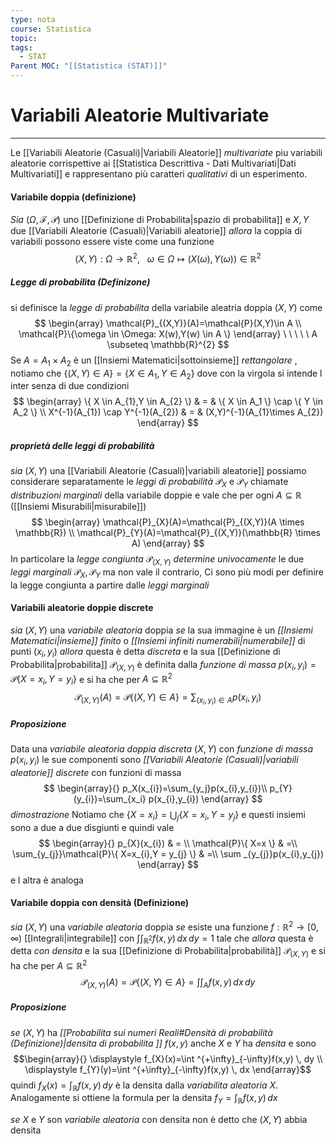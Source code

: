 ```yaml
---
type: nota
course: Statistica
topic: 
tags:
  - STAT
Parent MOC: "[[Statistica (STAT)]]"
---
```

# Variabili Aleatorie Multivariate
---
Le [[Variabili Aleatorie (Casuali)|Variabili Aleatorie]] _multivariate_ piu variabili aleatorie corrispettive ai [[Statistica Descrittiva - Dati Multivariati|Dati Multivariati]] e rappresentano più caratteri _qualitativi_  di un esperimento.

#### Variabile doppia (definizione)
_Sia_ ($\Omega,\mathcal{F},\mathcal{P}$) uno [[Definizione di Probabilita|spazio di probabilita]] e $X,Y$ due [[Variabili Aleatorie (Casuali)|Variabili aleatorie]] 
_allora_  la coppia di variabili possono essere viste come una funzione $$(X,Y):\Omega \rightarrow \mathbb{R}^{2}, \ \ \ \omega \in  \Omega \mapsto (X(\omega), Y(\omega)) \in  \mathbb{R}^{2}$$
##### Legge di probabilita (Definizone)
si definisce la _legge di probabilita_ della variabile aleatria doppia $(X,Y)$ come$$
\begin{array}
\mathcal{P}_{(X,Y)}(A)=\mathcal{P}(X,Y)\in  A  \\
\mathcal{P}\{\omega \in \Omega: X(w),Y(w) \in  A \}
\end{array} \ \ \ \ \ A \subseteq \mathbb{R}^{2}
$$Se $A=A_{1}\times A_{2}$ è un [[Insiemi Matematici|sottoinsieme]] _rettangolare_ , notiamo che $\{ (X,Y)\in A \} = \{ X \in A_{1}, Y \in A_{2}\}$ dove con la virgola si intende l inter senza di due condizioni $$
\begin{array}
\{ X \in  A_{1},Y \in  A_{2} \} & = &  \{ X \in A_1 \} \cap \{ Y \in A_2 \} \\
X^{-1}(A_{1}) \cap Y^{-1}(A_{2})  & = & (X,Y)^{-1}(A_{1}\times A_{2})  
\end{array}
$$
##### proprietà delle leggi di probabilità 
_sia_ $(X,Y)$ una [[Variabili Aleatorie (Casuali)|variabili aleatorie]] possiamo considerare separatamente le _leggi di probabilità_ $\mathcal{P}_{X}$ e $\mathcal{P}_{Y}$  chiamate _distribuzioni marginali_ della variabile doppie e vale che per ogni $A \subseteq \mathbb{R}$ ([[Insiemi Misurabili|misurabile]]) $$
\begin{array}
\mathcal{P}_{X}(A)=\mathcal{P}_{(X,Y)}(A \times \mathbb{R}) \\
\mathcal{P}_{Y}(A)=\mathcal{P}_{(X,Y)}(\mathbb{R} \times A)
\end{array}
$$ In particolare la _legge congiunta_ $\mathcal{P}_{(X,Y)}$ _determine univocamente_ le due _leggi marginali_ $\mathcal{P}_{X}, \mathcal{P}_{Y}$ ma non vale il contrario, Ci sono più modi per definire la legge congiunta a partire dalle _leggi marginali_

#### Variabili aleatorie doppie discrete
_sia_ $(X,Y)$ una _variabile aleatoria_ doppia
_se_ la sua immagine è un _[[Insiemi Matematici|insieme]] finito_ o _[[Insiemi infiniti numerabili|numerabile]]_ di punti $(x_{i},y_{i})$ 
_allora_ questa è detta _discreta_ e la sua [[Definizione di Probabilita|probabilita]] $\mathcal{P}_{(X,Y)}$ è definita dalla _funzione di massa_ $p(x_{i},y_{i})=\mathcal{P}\{ X=x_{i},Y=y_{i} \}$ e si ha che per  $A \subseteq \mathbb{R}^{2}$ $$\mathcal{P}_{(X,Y)}(A)=\mathcal{P}\{  (X,Y) \in  A\}=\sum_{(x_{i},y_{i})\in A}p(x_{i},y_{i})$$
##### Proposizione
Data una _variabile aleatoria doppia discreta_ $(X,Y)$ con _funzione di massa_ $p(x_{i},y_{i})$ le sue componenti sono _[[Variabili Aleatorie (Casuali)|variabili aleatorie]]_ _discrete_ con funzioni di massa $$
\begin{array}{}
p_X(x_{i})=\sum_{y_j}p(x_{i},y_{i})\\ p_{Y}(y_{i})=\sum_{x_i} p(x_{i},y_{i})
\end{array}
$$
_dimostrazione_
	Notiamo che $\{ X =x_{i} \}=\bigcup_{j}\{ X=x_{i},Y=y_{j} \}$ e questi insiemi sono a due a due disgiunti e quindi vale$$
	\begin{array}{}
	 p_{X}(x_{i}) & = \\
     \mathcal{P}\{ X=x \} & =\\
     \sum_{y_{j}}\mathcal{P}\{ X=x_{i},Y = y_{j} \}  & =\\ \sum _{y_{j}}p(x_{i},y_{j})
    \end{array}
	$$ e l altra è analoga


#### Variabile doppia con densità (Definizione)
_sia_ $(X,Y)$ una _variabile aleatoria_ doppia
_se_ esiste una funzione $f:\mathbb{R}^{2}\rightarrow [0,\infty)$ [[Integrali|integrabile]] con $\int  \int_{\mathbb{R}^{2}} f(x,y) \, dx \, dy=1$ tale che 
_allora_ questa è detta _con densita_ e la sua [[Definizione di Probabilita|probabilità]] $\mathcal{P}_{(X,Y)}$ e si ha che per  $A \subseteq \mathbb{R}^{2}$ $$\mathcal{P}_{(X,Y)}(A)=\mathcal{P}\{  (X,Y) \in  A\}=\int  \int_{A} f(x,y) \, dx  \, dy $$
##### Proposizione
_se_ $(X,Y)$ ha _[[Probabilita sui numeri Reali#Densità di probabilità (Definizione)|densita di probabilita ]]_ $f(x,y)$ anche $X$ e $Y$ ha _densita_ e sono $$\begin{array}{}
\displaystyle f_{X}(x)=\int ^{+\infty}_{-\infty}f(x,y) \, dy \\
\displaystyle f_{Y}(y)=\int ^{+\infty}_{-\infty}f(x,y) \, dx
\end{array}$$
quindi $f_{X}(x)=\int_{\mathbb{R}}f(x,y)  \, dy$ è la densita dalla _variabilita aleatoria_ $X$. Analogamente si ottiene la formula per la densita $f_{Y} =\int_{\mathbb{R}}f(x,y)  \, dx$

_se_ $X$ e $Y$ son _variabile aleatoria_ con densita non è detto che $(X,Y)$  abbia densita